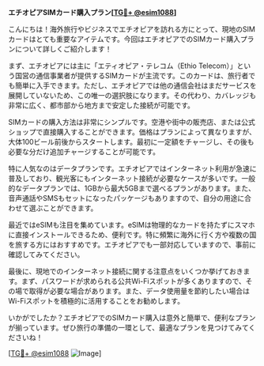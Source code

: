 **エチオピアSIMカード購入プラン[[TG💪+ @esim1088](https://t.me/s/esim1088)]**

こんにちは！海外旅行やビジネスでエチオピアを訪れる方にとって、現地のSIMカードはとても重要なアイテムです。今回はエチオピアでのSIMカード購入プランについて詳しくご紹介します！

まず、エチオピアには主に「エティオピア・テレコム（Ethio Telecom）」という国営の通信事業者が提供するSIMカードが主流です。このカードは、旅行者でも簡単に入手できます。ただし、エチオピアでは他の通信会社はまだサービスを展開していないため、この唯一の選択肢になります。その代わり、カバレッジも非常に広く、都市部から地方まで安定した接続が可能です。

SIMカードの購入方法は非常にシンプルです。空港や街中の販売店、または公式ショップで直接購入することができます。価格はプランによって異なりますが、大体100ビール前後からスタートします。最初に一定額をチャージし、その後も必要な分だけ追加チャージすることが可能です。

特に人気なのはデータプランです。エチオピアではインターネット利用が急速に普及しており、観光客にもインターネット接続が必要なケースが多いです。一般的なデータプランでは、1GBから最大5GBまで選べるプランがあります。また、音声通話やSMSもセットになったパッケージもありますので、自分の用途に合わせて選ぶことができます。

最近ではeSIMも注目を集めています。eSIMは物理的なカードを持たずにスマホに直接インストールできるため、便利です。特に頻繁に海外に行く方や複数の国を旅する方にはおすすめです。エチオピアでも一部対応していますので、事前に確認してみてください。

最後に、現地でのインターネット接続に関する注意点をいくつか挙げておきます。まず、パスワードが求められる公共Wi-Fiスポットが多くありますので、その場で取得が必要な場合があります。また、データ使用量を節約したい場合はWi-Fiスポットを積極的に活用することをお勧めします。

いかがでしたか？エチオピアでのSIMカード購入は意外と簡単で、便利なプランが揃っています。ぜひ旅行の準備の一環として、最適なプランを見つけてみてくださいね！

[[TG💪+ @esim1088](https://t.me/s/esim1088) ![Image](https://i.postimg.cc/Y0z9fWf4/image.png)]